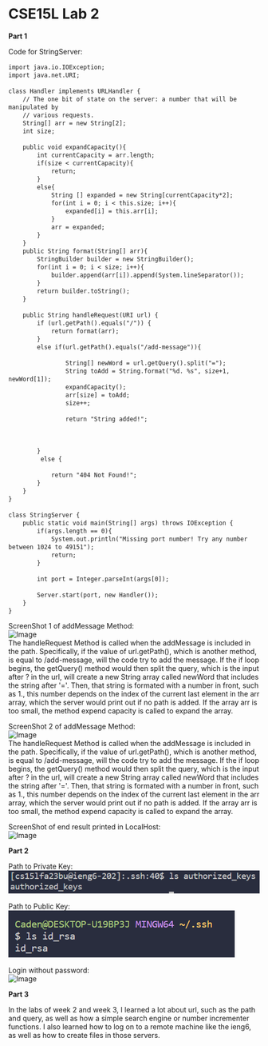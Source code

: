 # CSE15L Lab 2

**Part 1** <br>

Code for StringServer: <br>
```
import java.io.IOException;
import java.net.URI;

class Handler implements URLHandler {
    // The one bit of state on the server: a number that will be manipulated by
    // various requests.
    String[] arr = new String[2];
    int size;
    
    public void expandCapacity(){
        int currentCapacity = arr.length;
        if(size < currentCapacity){
            return;
        }
        else{
            String [] expanded = new String[currentCapacity*2];
            for(int i = 0; i < this.size; i++){
                expanded[i] = this.arr[i];
            }
            arr = expanded;
        }
    }
    public String format(String[] arr){
        StringBuilder builder = new StringBuilder();
        for(int i = 0; i < size; i++){
            builder.append(arr[i]).append(System.lineSeparator());
        }
        return builder.toString();
    }

    public String handleRequest(URI url) {
        if (url.getPath().equals("/")) {
            return format(arr);
        }
        else if(url.getPath().equals("/add-message")){
            
                String[] newWord = url.getQuery().split("=");
                String toAdd = String.format("%d. %s", size+1, newWord[1]);
                expandCapacity();
                arr[size] = toAdd;
                size++;

                return "String added!";
                
                

        }
         else {
            
            return "404 Not Found!";
        }
    }
}

class StringServer {
    public static void main(String[] args) throws IOException {
        if(args.length == 0){
            System.out.println("Missing port number! Try any number between 1024 to 49151");
            return;
        }

        int port = Integer.parseInt(args[0]);

        Server.start(port, new Handler());
    }
}
```
ScreenShot 1 of addMessage Method: <br>
![Image](StringServer_ScreenShot_1.png) <br>
The handleRequest Method is called when the addMessage is included in the path. Specifically, if the value of url.getPath(), which is another method, is equal to /add-message, will the code try to add the message. If the if loop begins, the getQuery() method would then split the query, which is the input after ? in the url, will create a new String array called newWord that includes the string after '='. Then, that string is formated with a number in front, such as 1., this number depends on the index of the current last element in the arr array, which the server would print out if no path is added. If the array arr is too small, the method expend capacity is called to expand the array. <br>

ScreenShot 2 of addMessage Method: <br>
![Image](StringServer_ScreenShot_2.png) <br>
The handleRequest Method is called when the addMessage is included in the path. Specifically, if the value of url.getPath(), which is another method, is equal to /add-message, will the code try to add the message. If the if loop begins, the getQuery() method would then split the query, which is the input after ? in the url, will create a new String array called newWord that includes the string after '='. Then, that string is formated with a number in front, such as 1., this number depends on the index of the current last element in the arr array, which the server would print out if no path is added. If the array arr is too small, the method expend capacity is called to expand the array. <br>

ScreenShot of end result printed in LocalHost: <br>
![Image](StringServer_ScreenShot_3.png) <br>




**Part 2** <br>

Path to Private Key: <br>
![Image](Public_Key.png) <br>

Path to Public Key: <br>
![Image](Private_Key.png) <br>

Login without password: <br>
![Image](Login_No_Pass.png) <br>

**Part 3** <br>

In the labs of week 2 and week 3, I learned a lot about url, such as the path and query, as well as how a simple search engine or number incrementer functions. I also learned how to log on to a remote machine like the ieng6, as well as how to create files in those servers.
